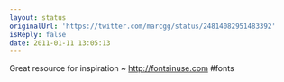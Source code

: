 ```yaml
---
layout: status
originalUrl: 'https://twitter.com/marcgg/status/24814082951483392'
isReply: false
date: 2011-01-11 13:05:13
---
```


Great resource for inspiration ~ http://fontsinuse.com #fonts
